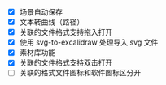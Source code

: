 - [x] 场景自动保存
- [x] 文本转曲线（路径）
- [x] 关联的文件格式支持拖入打开
- [x] 使用 svg-to-excalidraw 处理导入 svg 文件
- [x] 素材库功能
- [x] 关联的文件格式支持双击打开
- [ ] 关联的格式文件图标和软件图标区分开
